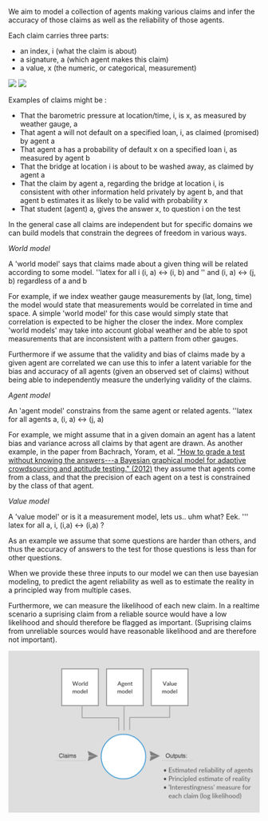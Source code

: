 We aim to model a collection of agents making various claims and infer the accuracy of those claims as well as the reliability of those agents.

Each claim carries three parts:
 - an index, i (what the claim is about)
 - a signature, a (which agent makes this claim)
 - a value, x (the numeric, or categorical, measurement)
 
<math>
<img src="https://latex.codecogs.com/gif.latex?E=mc^2" />
 
<img src="https://latex.codecogs.com/gif.latex?x%20%3D%20a_0%20&plus;%20%5Cfrac%7B1%7D%7Ba_1%20&plus;%20%5Cfrac%7B1%7D%7Ba_2%20&plus;%20%5Cfrac%7B1%7D%7Ba_3%20&plus;%20a_4%7D%7D%7D" />

Examples of claims might be :
- That the barometric pressure at location/time, i, is x, as measured by weather gauge, a
- That agent a will not default on a specified loan, i, as claimed (promised) by agent a
- That agent a has a probability of default x on a specified loan i, as measured by agent b
- That the bridge at location i is about to be washed away, as claimed by agent a 
- That the claim by agent a, regarding the bridge at location i, is consistent with other information held privately by agent b, and that agent b estimates it as likely to be valid with probability x
- That student (agent) a, gives the answer x, to question i on the test

In the general case all claims are independent but for specific domains we can build models that constrain the degrees of freedom in various ways. 

*World model*

A 'world model' says that claims made about a given thing will be related according to some model. 
''latex for all i (i, a) <-> (i, b) and 
'' and (i, a) <-> (j, b) regardless of a and b

For example, if we index weather gauge measurements by (lat, long, time) the model would state that measurements would be correlated in time and space. A simple 'world model' for this case would simply state that correlation is expected to be higher the closer the index. More complex 'world models' may take into account global weather and be able to spot measurements that are inconsistent with a pattern from other gauges.

Furthermore if we assume that the validity and bias of claims made by a given agent are correlated we can use this to infer a latent variable for the bias and accuracy of all agents (given an observed set of claims) without being able to independently measure the underlying validity of the claims.  

*Agent model*

An 'agent model' constrains from the same agent or related agents.
''latex for all agents a, (i, a) <-> (j, a)

For example, we might assume that in a given domain an agent has a latent bias and variance across all claims by that agent are drawn. As another example, in the paper from Bachrach, Yoram, et al. ["How to grade a test without knowing the answers---a Bayesian graphical model for adaptive crowdsourcing and aptitude testing." (2012)](https://icml.cc/2012/papers/597.pdf) they assume that agents come from a class, and that the precision of each agent on a test is constrained by the class of that agent. 

*Value model*

A 'value model' or is it a measurement model, lets us.. uhm what? Eek. 
''' latex for all a, i, (i,a) <-> (i,a) ?

As an example we assume that some questions are harder than others, and thus the accuracy of answers to the test for those questions is less than for other questions.

When we provide these three inputs to our model we can then use bayesian modeling, to predict the agent reliability as well as to estimate the reality in a principled way from multiple cases. 

Furthermore, we can measure the likelihood of each new claim. In a realtime scenario a suprising claim from a reliable source would have a low likelihood and should therefore be flagged as important. (Suprising claims from unreliable sources would have reasonable likelihood and are therefore not important).

<a href="https://creately.com/diagram/jo3gw9302/eyvMFJw8XXJiDfHzUILp2upUQg%3D"><img src="estimated_model.png" /></a>
